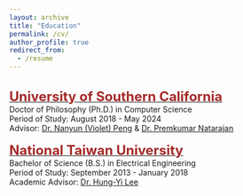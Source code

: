 ```yaml
---
layout: archive
title: "Education"
permalink: /cv/
author_profile: true
redirect_from:
  - /resume
---
```

<br/>
    <span style="color:black; font-size:17px"><b><a href="https://www.cs.usc.edu/" target="_blank"><font color="brown" size="5">University of Southern California</font></a></b></span><br/>
    Doctor of Philosophy (Ph.D.) in Computer Science <br/>
    Period of Study: August 2018 - May 2024 <br/>
    Advisor: <a href="https://vnpeng.net/" target="_blank">Dr. Nanyun (Violet) Peng</a> & <a href="https://viterbi.usc.edu/directory/faculty/Natarajan/Premkumar" target="_blank">Dr. Premkumar Natarajan</a><br/>

<br/>
    <span style="color:black; font-size:17px"><b><a href="https://web.ee.ntu.edu.tw/eng" target="_blank"><font color="brown" size="5">National Taiwan University</font></a></b></span><br/>
    Bachelor of Science (B.S.) in Electrical Engineering <br/>
    Period of Study: September 2013 - January 2018 <br/>
    Academic Advisor: <a href="https://speech.ee.ntu.edu.tw/~hylee" target="_blank">Dr. Hung-Yi Lee</a> <br/>
<br/>
    
    
    

